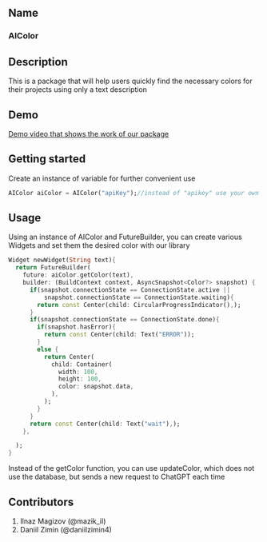 ## Name
### AIColor

## Description
This is a package that will help users quickly find the necessary colors for their projects using 
only a text description

## Demo

[Demo video that shows the work of our package](https://drive.google.com/file/d/1jZw0fIcXW2txRJo6WXRLQ2ZSTbHYlzpN/view?usp=sharing)

## Getting started

Create an instance of variable for further convenient use
```dart
AIColor aiColor = AIColor("apiKey");//instead of "apikey" use your own API key
```

## Usage

Using an instance of AIColor and FutureBuilder, you can create various Widgets and set them the 
desired color with our library
```dart
Widget newWidget(String text){
  return FutureBuilder(
    future: aiColor.getColor(text),
    builder: (BuildContext context, AsyncSnapshot<Color?> snapshot) {
      if(snapshot.connectionState == ConnectionState.active ||
          snapshot.connectionState == ConnectionState.waiting){
        return const Center(child: CircularProgressIndicator(),);
      }
      if(snapshot.connectionState == ConnectionState.done){
        if(snapshot.hasError){
          return const Center(child: Text("ERROR"));
        }
        else {
          return Center(
            child: Container(
              width: 100,
              height: 100,
              color: snapshot.data,
            ),
          );
        }
      }
      return const Center(child: Text("wait"),);
    },

  );
}
```
Instead of the getColor function, you can use updateColor, which does not use the database, 
but sends a new request to ChatGPT each time


## Contributors

1. Ilnaz Magizov (@mazik_il)
2. Daniil Zimin (@daniilzimin4)
